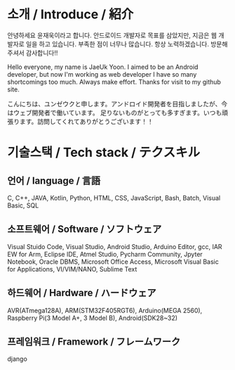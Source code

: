 소개 / Introduce / 紹介
========================
안녕하세요 윤재욱이라고 합니다. 안드로이드 개발자로 목표를 삼았지만, 지금은 웹 개발자로 일을 하고 있습니다.
부족한 점이 너무나 많습니다. 항상 노력하겠습니다. 방문해주셔서 감사합니다!!

Hello everyone, my name is JaeUk Yoon. I aimed to be an Android developer, but now I'm working as web developer
I have so many shortcomings too much. Always make effort. Thanks for visit to my github site.

こんにちは、ユンゼウクと申します。アンドロイド開発者を目指しましたが、今はウェブ開発者で働いています。
足りないものがとっても多すぎます。いつも頑張ります。訪問してくれてありがとうございます！！

기술스택 / Tech stack / テクスキル
===================================
언어 / language / 言語
-----------------------
C, C++, JAVA, Kotlin, Python, HTML, CSS, JavaScript, Bash, Batch, Visual Basic, SQL

소프트웨어 / Software / ソフトウェア
-------------------------------------
Visual Stuido Code, Visual Studio, Android Studio, Arduino Editor, gcc, IAR EW for Arm, Eclipse IDE, Atmel Studio,
Pycharm Community, Jpyter Notebook, Oracle DBMS, Microsoft Office Access, Microsoft Visual Basic for Applications,
VI/VIM/NANO, Sublime Text

하드웨어 / Hardware / ハードウェア
----------------------------------
AVR(ATmega128A), ARM(STM32F405RGT6), Arduino(MEGA 2560), Raspberry Pi(3 Model A+, 3 Model B), Android(SDK28~32)

프레임워크 / Framework / フレームワーク
----------------------------------------
django

<!---
sso9409/sso9409 is a ✨ special ✨ repository because its `README.md` (this file) appears on your GitHub profile.
You can click the Preview link to take a look at your changes.
--->
